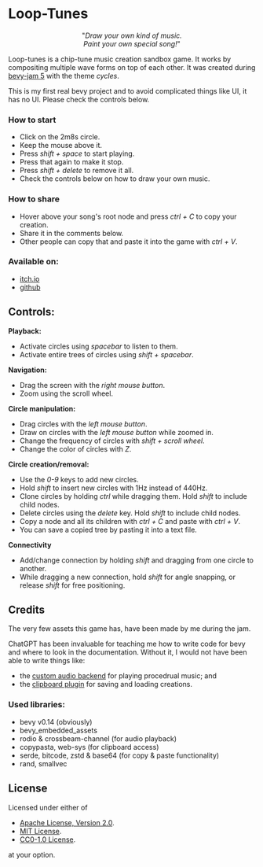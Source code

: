 # Loop-Tunes
<p align="center">
"<em>Draw your own kind of music.<br/>Paint your own special song!</em>"
</p>

Loop-tunes is a chip-tune music creation sandbox game. It works by compositing multiple wave forms on top of each other.
It was created during [bevy-jam 5](https://itch.io/jam/bevy-jam-5) with the theme *cycles*.

This is my first real bevy project and to avoid complicated things like UI, it has no UI. Please check the controls below.

### How to start
- Click on the 2m8s circle.
- Keep the mouse above it.
- Press *shift + space* to start playing.
- Press that again to make it stop.
- Press *shift + delete* to remove it all. 
- Check the controls below on how to draw your own music.

### How to share
- Hover above your song's root node and press *ctrl + C* to copy your creation.
- Share it in the comments below.
- Other people can copy that and paste it into the game with *ctrl + V*. 

### Available on:
- [itch.io](https://bcmpinc.itch.io/loop-tunes)
- [github](https://github.com/bcmpinc/looptunes)

## Controls:

**Playback:**
- Activate circles using *spacebar* to listen to them.
- Activate entire trees of circles using *shift + spacebar*.

**Navigation:**
- Drag the screen with the *right mouse button*.
- Zoom using the scroll wheel.

**Circle manipulation:**
- Drag circles with the *left mouse button*.
- Draw on circles with the *left mouse button* while zoomed in.
- Change the frequency of circles with *shift + scroll wheel*.
- Change the color of circles with *Z*.

**Circle creation/removal:**
- Use the *0-9* keys to add new circles.
- Hold *shift* to insert new circles with 1Hz instead of 440Hz.
- Clone circles by holding *ctrl* while dragging them. Hold *shift* to include child nodes.
- Delete circles using the *delete* key. Hold *shift* to include child nodes. 
- Copy a node and all its children with *ctrl + C* and paste with *ctrl + V*.
- You can save a copied tree by pasting it into a text file.

**Connectivity**
- Add/change connection by holding *shift* and dragging from one circle to another.
- While dragging a new connection, hold *shift* for angle snapping, or release *shift* for free positioning.

## Credits
The very few assets this game has, have been made by me during the jam.

ChatGPT has been invaluable for teaching me how to write code for bevy and where to look in the documentation.
Without it, I would not have been able to write things like:

- the [custom audio backend](src/looptunes.rs) for playing procedrual music; and
- the [clipboard plugin](src/clipboard.rs) for saving and loading creations.


### Used libraries:
- bevy v0.14 (obviously)
- bevy_embedded_assets
- rodio & crossbeam-channel (for audio playback)
- copypasta, web-sys (for clipboard access)
- serde, bitcode, zstd & base64 (for copy & paste functionality)
- rand, smallvec

## License
Licensed under either of

* [Apache License, Version 2.0](LICENSE-Apache-2.0).
* [MIT License](LICENSE-MIT).
* [CC0-1.0 License](LICENSE-CC0-1.0).

at your option.

